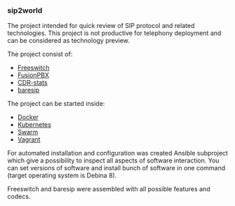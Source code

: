 ### sip2world

The project intended for quick review of SIP protocol and related technologies. This project is not productive for telephony deployment and can be considered as technology preview.  

The project consist of:  

* [Freeswitch](https://freeswitch.org/)
* [FusionPBX](https://www.fusionpbx.com/)
* [CDR-stats](http://www.cdr-stats.org/)
* [baresip](http://creytiv.com/baresip.html)

The project can be started inside:

* [Docker](https://www.docker.com/)
* [Kubernetes](http://kubernetes.io/)
* [Swarm](https://www.docker.com/products/docker-swarm)
* [Vagrant](https://www.vagrantup.com/)

For automated installation and configuration was created Ansible subproject which give a possibility to inspect all aspects of software interaction. You can set versions of software and install bunch of software in one command (target operating system is Debina 8).  

Freeswitch and baresip were assembled with all possible features and codecs. 

